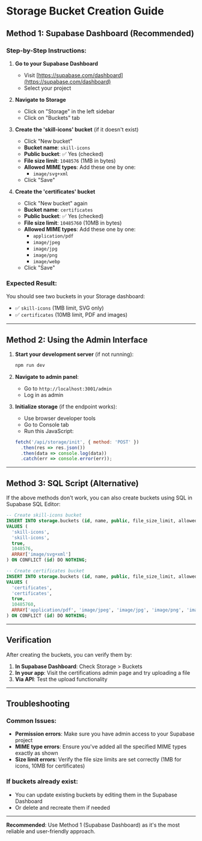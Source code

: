 # Storage Bucket Creation Guide

## Method 1: Supabase Dashboard (Recommended)

### Step-by-Step Instructions:

1. **Go to your Supabase Dashboard**
   - Visit [https://supabase.com/dashboard](https://supabase.com/dashboard)
   - Select your project

2. **Navigate to Storage**
   - Click on "Storage" in the left sidebar
   - Click on "Buckets" tab

3. **Create the 'skill-icons' bucket** (if it doesn't exist)
   - Click "New bucket"
   - **Bucket name**: `skill-icons`
   - **Public bucket**: ✅ Yes (checked)
   - **File size limit**: `1048576` (1MB in bytes)
   - **Allowed MIME types**: Add these one by one:
     - `image/svg+xml`
   - Click "Save"

4. **Create the 'certificates' bucket**
   - Click "New bucket" again
   - **Bucket name**: `certificates`
   - **Public bucket**: ✅ Yes (checked)
   - **File size limit**: `10485760` (10MB in bytes)
   - **Allowed MIME types**: Add these one by one:
     - `application/pdf`
     - `image/jpeg`
     - `image/jpg`
     - `image/png`
     - `image/webp`
   - Click "Save"

### Expected Result:
You should see two buckets in your Storage dashboard:
- ✅ `skill-icons` (1MB limit, SVG only)
- ✅ `certificates` (10MB limit, PDF and images)

---

## Method 2: Using the Admin Interface

1. **Start your development server** (if not running):
   ```bash
   npm run dev
   ```

2. **Navigate to admin panel**:
   - Go to `http://localhost:3001/admin`
   - Log in as admin

3. **Initialize storage** (if the endpoint works):
   - Use browser developer tools
   - Go to Console tab
   - Run this JavaScript:
   ```javascript
   fetch('/api/storage/init', { method: 'POST' })
     .then(res => res.json())
     .then(data => console.log(data))
     .catch(err => console.error(err));
   ```

---

## Method 3: SQL Script (Alternative)

If the above methods don't work, you can also create buckets using SQL in Supabase SQL Editor:

```sql
-- Create skill-icons bucket
INSERT INTO storage.buckets (id, name, public, file_size_limit, allowed_mime_types)
VALUES (
  'skill-icons',
  'skill-icons',
  true,
  1048576,
  ARRAY['image/svg+xml']
) ON CONFLICT (id) DO NOTHING;

-- Create certificates bucket
INSERT INTO storage.buckets (id, name, public, file_size_limit, allowed_mime_types)
VALUES (
  'certificates',
  'certificates',
  true,
  10485760,
  ARRAY['application/pdf', 'image/jpeg', 'image/jpg', 'image/png', 'image/webp']
) ON CONFLICT (id) DO NOTHING;
```

---

## Verification

After creating the buckets, you can verify them by:

1. **In Supabase Dashboard**: Check Storage > Buckets
2. **In your app**: Visit the certifications admin page and try uploading a file
3. **Via API**: Test the upload functionality

---

## Troubleshooting

### Common Issues:
- **Permission errors**: Make sure you have admin access to your Supabase project
- **MIME type errors**: Ensure you've added all the specified MIME types exactly as shown
- **Size limit errors**: Verify the file size limits are set correctly (1MB for icons, 10MB for certificates)

### If buckets already exist:
- You can update existing buckets by editing them in the Supabase Dashboard
- Or delete and recreate them if needed

---

**Recommended**: Use Method 1 (Supabase Dashboard) as it's the most reliable and user-friendly approach.
